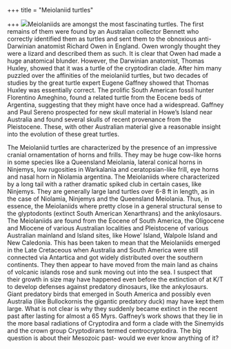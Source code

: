 +++
title = "Meiolaniid turtles"

+++
[![](https://i1.wp.com/photos1.blogger.com/blogger/2010/410/320/meio_skeleton.jpg)](http://photos1.blogger.com/blogger/2010/410/1600/meio_skeleton.jpg)Meiolaniids
are amongst the most fascinating turtles. The first remains of them were
found by an Australian collector Bennett who correctly identified them
as turtles and sent them to the obnoxious anti-Darwinian anatomist
Richard Owen in England. Owen wrongly thought they were a lizard and
described them as such. It is clear that Owen had made a huge anatomical
blunder. However, the Darwinian anatomist, Thomas Huxley, showed that it
was a turtle of the cryptodiran clade. After him many puzzled over the
affinities of the meiolaniid turtles, but two decades of studies by the
great turtle expert Eugene Gaffney showed that Thomas Huxley was
essentially correct. The prolific South American fossil hunter
Florentino Ameghino, found a related turtle from the Eocene beds of
Argentina, suggesting that they might have once had a widespread.
Gaffney and Paul Sereno prospected for new skull material in Howe’s
Island near Australia and found several skulls of recent provenance from
the Pleistocene. These, with other Australian material give a reasonable
insight into the evolution of these great turtles.

The Meiolaniid turtles are characterized by the presence of an
impressive cranial ornamentation of horns and frills. They may be huge
cow-like horns in some species like a Queensland Meiolania, lateral
conical horns in Ninjemys, low rugosities in Warkalania and
ceratopsian-like frill, eye horns and nasal horn in Niolamia argentina.
The Meiolaniids where characterized by a long tail with a rather
dramatic spiked club in certain cases, like Ninjemys. They are generally
large land turtles over 6-8 ft in length, as in the case of Niolamia,
Ninjemys and the Queensland Meiolania. Thus, in essence, the Meiolaniids
where pretty close in a general structural sense to the glyptodonts
(extinct South American Xenarthrans) and the ankylosaurs. The
Meiolaniids are found from the Eocene of South America, the Oligocene
and Miocene of various Australian localities and Pleistocene of various
Australian mainland and Island sites, like Howe’ Island, Walpole Island
and New Caledonia. This has been taken to mean that the Meiolaniids
emerged in the Late Cretaceous when Australia and South America were
still connected via Antartica and got widely distributed over the
southern continents. They then appear to have moved from the main land
as chains of volcanic islands rose and sunk moving out into the sea. I
suspect that their growth in size may have happened even before the
extinction of at K/T to develop defenses against predatory dinosaurs,
like the ankylosaurs. Giant predatory birds that emerged in South
America and possibly even Australia (like Bullockornis the gigantic
predatory duck) may have kept them large. What is not clear is why they
suddenly became extinct in the recent past after lasting for almost a 65
Myrs. Gaffney’s work shows that they lie in the more basal radiations of
Cryptodira and form a clade with the Sinemyids and the crown group
Cryptodirans termed centrocryptodira. The big question is about their
Mesozoic past- would we ever know anything of it?
